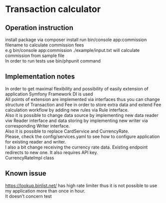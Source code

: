 # Transaction calculator
## Operation instruction
install package via composer install
run bin/console app:commission filename to calculate commission fees <br>
e.g bin/console app:commission ./example/input.txt will calculate commission from sample file<br>
In order to run tests use bin/phpunit command 

## Implementation notes
In order to get maximal flexibility and possibility of easily extension of application Symfony Framework DI is used <br>
All points of extension are implemented via interfaces thus you can change structure of Transaction and Fee in order 
to store extra data and extend Fee calculation workflow by adding new rules via Rule interface.<br>
Also it is possible to change data source by implementing new data reader viw Reader interface and data storing by 
implementing new writer via corresponding Writer interface.<br>
Also it is possible to replace CardService and CurrencyRate.<br>
Please, check the config/services.yaml to see how to configure application for existing reader and writer.<br>
I also a bit change receiving the currency rate data. Existing endpoint redirects to new one. It also requires API key.<br>
CurrencyRateImpl class

## Known issue
https://lookup.binlist.net/ has high rate limiter thus it is not possible to use my application more than once in hour.<br> 
It doesn't concern test 


